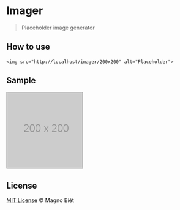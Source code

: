 # Imager

> Placeholder image generator

## How to use

```
<img src="http://localhost/imager/200x200" alt="Placeholder">
```

## Sample

![Imager sample](https://raw.githubusercontent.com/magnobiet/imager/master/imager.png)

## License

[MIT License](http://magno.mit-license.org/2013) © Magno Biét
